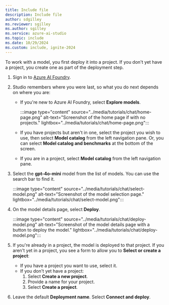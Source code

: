 ```yaml
---
title: Include file
description: Include file
author: sdgilley
ms.reviewer: sgilley
ms.author: sgilley
ms.service: azure-ai-studio
ms.topic: include
ms.date: 10/29/2024
ms.custom: include, ignite-2024
---
```


To work with a model, you first deploy it into a project. If you don't yet have a project, you create one as part of the deployment step.

1. Sign in to [Azure AI Foundry](https://ai.azure.com).
1. Studio remembers where you were last, so what you do next depends on where you are:

    * If you're new to Azure AI Foundry, select **Explore models**. 
  
        :::image type="content" source="../media/tutorials/chat/home-page.png" alt-text="Screenshot of the home page if with no projects." lightbox="../media/tutorials/chat/home-page.png":::

    * If you have projects but aren't in one, select the project you wish to use, then select **Model catalog** from the left navigation pane. Or, you can select **Model catalog and benchmarks** at the bottom of the screen.
    * If you are in a project, select **Model catalog** from the left navigation pane.

1. Select the **gpt-4o-mini** model from the list of models. You can use the search bar to find it. 

    :::image type="content" source="../media/tutorials/chat/select-model.png" alt-text="Screenshot of the model selection page." lightbox="../media/tutorials/chat/select-model.png":::

1. On the model details page, select **Deploy**.

    :::image type="content" source="../media/tutorials/chat/deploy-model.png" alt-text="Screenshot of the model details page with a button to deploy the model." lightbox="../media/tutorials/chat/deploy-model.png":::

1. If you're already in a project, the model is deployed to that project. If you aren't yet in a project, you see a form to allow you to **Select or create a project**:
 
    * If you have a project you want to use, select it.
    * If you don't yet have a project:
        1. Select **Create a new project**.
        1. Provide a name for your project.
        1. Select **Create a project**.

1. Leave the default **Deployment name**. Select **Connect and deploy**.
